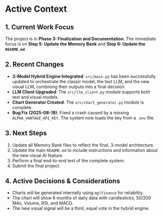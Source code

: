 # Active Context

## 1. Current Work Focus
The project is in **Phase 3: Finalization and Documentation**.
The immediate focus is on **Step 5: Update the Memory Bank** and **Step 6: Update the `README.md`**.

## 2. Recent Changes
- **3-Model Hybrid Engine Integrated**: `src/main.py` has been successfully updated to orchestrate the classic model, the text LLM, and the new visual LLM, combining their outputs into a final decision.
- **LLM Client Upgraded**: The `src/llm_client.py` module supports both text and visual models.
- **Chart Generator Created**: The `src/chart_generator.py` module is complete.
- **Bug Fix (2025-08-18)**: Fixed a crash caused by a missing `ALPHA_VANTAGE_API_KEY`. The system now loads the key from a `.env` file.

## 3. Next Steps
1.  Update all Memory Bank files to reflect the final, 3-model architecture.
2.  Update the main `README.md` to include instructions and information about the new visual AI feature.
3.  Perform a final end-to-end test of the complete system.
4.  Submit the final project.

## 4. Active Decisions & Considerations
- Charts will be generated internally using `mplfinance` for reliability.
- The chart will show 6 months of daily data with candlesticks, 50/200 MAs, Volume, RSI, and MACD.
- The new visual signal will be a third, equal vote in the hybrid engine.
